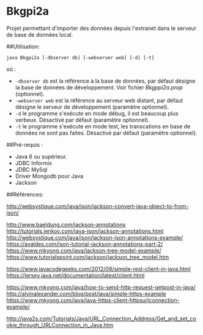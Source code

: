 # Bkgpi2a

Projet permettant d'importer des données depuis l'extranet dans le serveur de base de données local.

##Utilisation:
```
java Bkgpi2a [-dbserver db] [-webserver web] [-d] [-t] 
```
où :
* ```-dbserver db``` est la référence à la base de données, par défaut désigne la base de données de développement. Voir fichier *Bkgppi2a.prop* (optionnel).
* ```-webserver web``` est la référence au serveur web distant, par défaut désigne le serveur de développement (paramètre optionnel).
* ```-d``` le programme s'exécute en mode débug, il est beaucoup plus verbeux. Désactivé par défaut (paramètre optionnel).
* ```-t``` le programme s'exécute en mode test, les transcations en base de données ne sont pas faites. Désactivé par défaut (paramètre optionnel).

##Pré-requis :
- Java 6 ou supérieur.
- JDBC Informix
- JDBC MySql
- Driver Mongodb pour Java
- Jackson

##Références:

http://websystique.com/java/json/jackson-convert-java-object-to-from-json/

http://www.baeldung.com/jackson-annotations
http://tutorials.jenkov.com/java-json/jackson-annotations.html
http://websystique.com/java/json/jackson-json-annotations-example/
https://avaldes.com/json-tutorial-jackson-annotations-part-2/
https://www.mkyong.com/java/jackson-tree-model-example/
https://www.tutorialspoint.com/jackson/jackson_tree_model.htm

https://www.javacodegeeks.com/2012/09/simple-rest-client-in-java.html
https://jersey.java.net/documentation/latest/client.html

https://www.mkyong.com/java/how-to-send-http-request-getpost-in-java/
http://alvinalexander.com/blog/post/java/simple-https-example
https://www.mkyong.com/java/java-https-client-httpsurlconnection-example/

http://java2s.com/Tutorials/Java/URL_Connection_Address/Get_and_set_cookie_through_URLConnection_in_Java.htm

